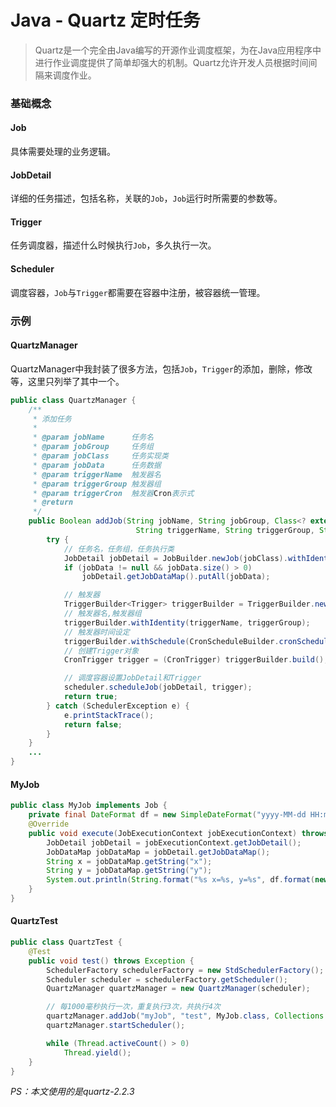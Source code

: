 # Java - Quartz 定时任务

> Quartz是一个完全由Java编写的开源作业调度框架，为在Java应用程序中进行作业调度提供了简单却强大的机制。Quartz允许开发人员根据时间间隔来调度作业。

### 基础概念

#### Job

具体需要处理的业务逻辑。

#### JobDetail

详细的任务描述，包括名称，关联的`Job`，`Job`运行时所需要的参数等。

#### Trigger

任务调度器，描述什么时候执行`Job`，多久执行一次。

#### Scheduler

调度容器，`Job`与`Trigger`都需要在容器中注册，被容器统一管理。

### 示例

#### QuartzManager

QuartzManager中我封装了很多方法，包括`Job`，`Trigger`的添加，删除，修改等，这里只列举了其中一个。

```java
public class QuartzManager {
    /**
     * 添加任务
     *
     * @param jobName      任务名
     * @param jobGroup     任务组
     * @param jobClass     任务实现类
     * @param jobData      任务数据
     * @param triggerName  触发器名
     * @param triggerGroup 触发器组
     * @param triggerCron  触发器Cron表示式
     * @return
     */
    public Boolean addJob(String jobName, String jobGroup, Class<? extends Job> jobClass, Map<String, Object> jobData, 
                            String triggerName, String triggerGroup, String triggerCron) {
        try {
            // 任务名，任务组，任务执行类
            JobDetail jobDetail = JobBuilder.newJob(jobClass).withIdentity(jobName, jobGroup).build();
            if (jobData != null && jobData.size() > 0)
                jobDetail.getJobDataMap().putAll(jobData);

            // 触发器
            TriggerBuilder<Trigger> triggerBuilder = TriggerBuilder.newTrigger();
            // 触发器名,触发器组
            triggerBuilder.withIdentity(triggerName, triggerGroup);
            // 触发器时间设定
            triggerBuilder.withSchedule(CronScheduleBuilder.cronSchedule(triggerCron));
            // 创建Trigger对象
            CronTrigger trigger = (CronTrigger) triggerBuilder.build();

            // 调度容器设置JobDetail和Trigger
            scheduler.scheduleJob(jobDetail, trigger);
            return true;
        } catch (SchedulerException e) {
            e.printStackTrace();
            return false;
        }
    }
    ...
}
```

#### MyJob

```java
public class MyJob implements Job {
    private final DateFormat df = new SimpleDateFormat("yyyy-MM-dd HH:mm:ss.SSS");
    @Override
    public void execute(JobExecutionContext jobExecutionContext) throws JobExecutionException {
        JobDetail jobDetail = jobExecutionContext.getJobDetail();
        JobDataMap jobDataMap = jobDetail.getJobDataMap();
        String x = jobDataMap.getString("x");
        String y = jobDataMap.getString("y");
        System.out.println(String.format("%s x=%s, y=%s", df.format(new Date()), x, y));
    }
}
```

#### QuartzTest

```java
public class QuartzTest {
    @Test
    public void test() throws Exception {
        SchedulerFactory schedulerFactory = new StdSchedulerFactory();
        Scheduler scheduler = schedulerFactory.getScheduler();
        QuartzManager quartzManager = new QuartzManager(scheduler);

        // 每1000毫秒执行一次，重复执行3次，共执行4次
        quartzManager.addJob("myJob", "test", MyJob.class, Collections.singletonMap("x", "1"), 1000L, 3);
        quartzManager.startScheduler();

        while (Thread.activeCount() > 0)
            Thread.yield();
    }
}
```

*PS：本文使用的是quartz-2.2.3*